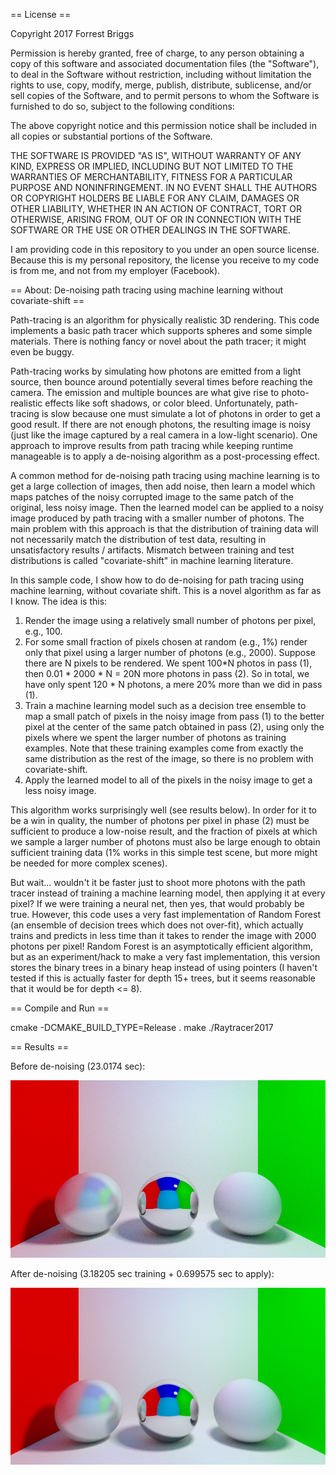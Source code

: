 == License ==

Copyright 2017 Forrest Briggs

Permission is hereby granted, free of charge, to any person obtaining a copy of this software and associated documentation files (the "Software"), to deal in the Software without restriction, including without limitation the rights to use, copy, modify, merge, publish, distribute, sublicense, and/or sell copies of the Software, and to permit persons to whom the Software is furnished to do so, subject to the following conditions:

The above copyright notice and this permission notice shall be included in all copies or substantial portions of the Software.

THE SOFTWARE IS PROVIDED "AS IS", WITHOUT WARRANTY OF ANY KIND, EXPRESS OR IMPLIED, INCLUDING BUT NOT LIMITED TO THE WARRANTIES OF MERCHANTABILITY, FITNESS FOR A PARTICULAR PURPOSE AND NONINFRINGEMENT. IN NO EVENT SHALL THE AUTHORS OR COPYRIGHT HOLDERS BE LIABLE FOR ANY CLAIM, DAMAGES OR OTHER LIABILITY, WHETHER IN AN ACTION OF CONTRACT, TORT OR OTHERWISE, ARISING FROM, OUT OF OR IN CONNECTION WITH THE SOFTWARE OR THE USE OR OTHER DEALINGS IN THE SOFTWARE.

I am providing code in this repository to you under an open source license. Because this is my personal repository, the license you receive to my code is from me, and not from my employer (Facebook).

== About: De-noising path tracing using machine learning without covariate-shift ==

Path-tracing is an algorithm for physically realistic 3D rendering. This code implements a basic path tracer which supports spheres and some simple materials. There is nothing fancy or novel about the path tracer; it might even be buggy.

Path-tracing works by simulating how photons are emitted from a light source, then bounce around potentially several times before reaching the camera. The emission and multiple bounces are what give rise to photo-realistic effects like soft shadows, or color bleed. Unfortunately, path-tracing is slow because one must simulate a lot of photons in order to get a good result. If there are not enough photons, the resulting image is noisy (just like the image captured by a real camera in a low-light scenario). One approach to improve results from path tracing while keeping runtime manageable is to apply a de-noising algorithm as a post-processing effect.

A common method for de-noising path tracing using machine learning is to get a large collection of images, then add noise, then learn a model which maps patches of the noisy corrupted image to the same patch of the original, less noisy image. Then the learned model can be applied to a noisy image produced by path tracing with a smaller number of photons. The main problem with this approach is that the distribution of training data will not necessarily match the distribution of test data, resulting in unsatisfactory results / artifacts. Mismatch between training and test distributions is called "covariate-shift" in machine learning literature.

In this sample code, I show how to do de-noising for path tracing using machine learning, without covariate shift. This is a novel algorithm as far as I know. The idea is this:
1. Render the image using a relatively small number of photons per pixel, e.g., 100.
2. For some small fraction of pixels chosen at random (e.g., 1%) render only that pixel using a larger number of photons (e.g., 2000). Suppose there are N pixels to be rendered. We spent 100*N photos in pass (1), then 0.01 * 2000 * N = 20N more photons in pass (2). So in total, we have only spent 120 * N photons, a mere 20% more than we did in pass (1).
3. Train a machine learning model such as a decision tree ensemble to map a small patch of pixels in the noisy image from pass (1) to the better pixel at the center of the same patch obtained in pass (2), using only the pixels where we spent the larger number of photons as training examples. Note that these training examples come from exactly the same distribution as the rest of the image, so there is no problem with covariate-shift.
4. Apply the learned model to all of the pixels in the noisy image to get a less noisy image.

This algorithm works surprisingly well (see results below). In order for it to be a win in quality, the number of photons per pixel in phase (2) must be sufficient to produce a low-noise result, and the fraction of pixels at which we sample a larger number of photons must also be large enough to obtain sufficient training data (1% works in this simple test scene, but more might be needed for more complex scenes).

But wait... wouldn't it be faster just to shoot more photons with the path tracer instead of training a machine learning model, then applying it at every pixel? If we were training a neural net, then yes, that would probably be true. However, this code uses a very fast implementation of Random Forest (an ensemble of decision trees which does not over-fit), which actually trains and predicts in less time than it takes to render the image with 2000 photons per pixel! Random Forest is an asymptotically efficient algorithm, but as an experiment/hack to make a very fast implementation, this version stores the binary trees in a binary heap instead of using pointers (I haven't tested if this is actually faster for depth 15+ trees, but it seems reasonable that it would be for depth <= 8).

== Compile and Run ==

cmake -DCMAKE_BUILD_TYPE=Release .
make
./Raytracer2017

== Results ==

Before de-noising (23.0174 sec):

![before](out.png)

After de-noising (3.18205 sec training + 0.699575 sec to apply):

![after](out_denoised.png)
